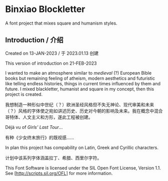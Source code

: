 # Binxiao Blockletter

A font project that mixes square and humanism styles.

## Introduction / 介绍

Created on 13-JAN-2023 / 于 2023.01.13 创建

This version of introduction on 21-FEB-2023

I wanted to make an atmosphere similar to *medieval* (?) European Bible books but remaining feeling of atheism, modern aesthetics and futuristic like telling endless histories, things in current times influenced by them and future. I mixed blackletter, humanist and square in my concept, then this project is created.

我想制造一种形似中世纪（？）欧洲圣经风格但不失无神论、现代审美和未来（？）风格的字体使之宛如讲述历史、历史对今朝的影响及未来。我在概念中混合哥特体、人文主义和方形，遂此工程被创建。

Déjà vu of *Girls' Last Tour*…

有种《少女终末旅行》的既视感……

In plan this project has compability on Latin, Greek and Cyrillic characters.

计划中该系列字体涵盖拉丁、希腊、西里尔字符。

This Font Software is licensed under the SIL Open Font License, Version 1.1. See [http://scripts.sil.org/OFL] for more information.
